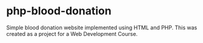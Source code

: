 # php-blood-donation

Simple blood donation website implemented using HTML and PHP. This was created as a project for a Web Development Course.
